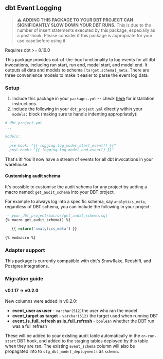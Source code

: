 ## dbt Event Logging

> :warning: **ADDING THIS PACKAGE TO YOUR DBT PROJECT CAN SIGNIFICANTLY SLOW
> DOWN YOUR DBT RUNS**. This is due to the number of insert statements executed by
> this package, especially as a post-hook. Please consider if this package is
> appropriate for your use case before using it.

Requires dbt >= 0.16.0

This package provides out-of-the-box functionality to log events for all dbt
invocations, including run start, run end, model start, and model end. It
outputs all data and models to schema `[target.schema]_meta`. There are three
convenience models to make it easier to parse the event log data.

### Setup

1. Include this package in your `packages.yml` -- check [here](https://hub.getdbt.com/fishtown-analytics/logging/latest/)
   for installation instructions.
2. Include the following in your `dbt_project.yml` directly within your
   `models:` block (making sure to handle indenting appropriately):

```YAML
# dbt_project.yml
...

models:
  ...
  pre-hook: "{{ logging.log_model_start_event() }}"
  post-hook: "{{ logging.log_model_end_event() }}"
```

That's it! You'll now have a stream of events for all dbt invocations in your
warehouse.

#### Customising audit schema

It's possible to customise the audit schema for any project by adding a macro named: `get_audit_schema` into your DBT project.

For example to always log into a specific schema, say `analytics_meta`, regardless of DBT schema, you can include the following in your project:

```sql
-- your_dbt_project/macros/get_audit_schema.sql
{% macro get_audit_schema() %}

   {{ return('analytics_meta') }}

{% endmacro %}
```

### Adapter support

This package is currently compatible with dbt's Snowflake, Redshift, and
Postgres integrations.

### Migration guide

#### v0.1.17 -> v0.2.0

New columns were added in v0.2.0:

-   **event_user as user** - `varchar(512)`the user who ran the model
-   **event_target as target** - `varchar(512)` the target used when running DBT
-   **event_is_full_refresh as is_full_refresh** - `boolean` whether the DBT run was a full refresh

These will be added to your existing audit table automatically in the `on-run-start` DBT hook, and added to the staging tables deployed by this table when they are ran. The existing `event_schema` column will also be propagated into to `stg_dbt_model_deployments` as `schema`.
